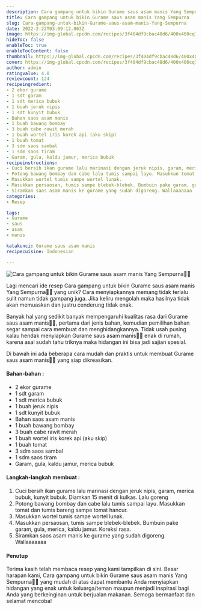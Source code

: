 ```yaml
---
description: Cara gampang untuk bikin Gurame saus asam manis Yang Sempurna"
title: Cara gampang untuk bikin Gurame saus asam manis Yang Sempurna
slug: Cara-gampang-untuk-bikin-Gurame-saus-asam-manis-Yang-Sempurna
date: 2022-2-22T03:09:12.063Z
image: https://img-global.cpcdn.com/recipes/3f404df9cbac48d6/400x400cq70/photo.jpg
hideToc: false
enableToc: true
enableTocContent: false
thumbnail: https://img-global.cpcdn.com/recipes/3f404df9cbac48d6/400x400cq70/photo.jpg
cover: https://img-global.cpcdn.com/recipes/3f404df9cbac48d6/400x400cq70/photo.jpg
author: admin
ratingvalue: 4.8
reviewcount: 124
recipeingredient:
- 2 ekor gurame
- 1 sdt garam
- 1 sdt merica bubuk
- 1 buah jeruk nipis
- 1 sdt kunyit bubuk
- Bahan saos asam manis
- 1 buah bawang bombay
- 3 buah cabe rawit merah
- 1 buah wortel iris korek api (aku skip)
- 1 buah tomat
- 3 sdm saos sambal
- 1 sdm saos tiram
- Garam, gula, kaldu jamur, merica bubuk
recipeinstructions:
- Cuci bersih ikan gurame lalu marinasi dengan jeruk nipis, garam, merica bubuk, kunyit bubuk. Diamkan 15 menit di kulkas. Lalu goreng
- Potong bawang bombay dan cabe lalu tumis sampai layu. Masukkan tomat dan tumis bareng sampe tomat hancur.
- Masukkan wortel tumis sampe wortel lunak.
- Masukkan persaosan, tumis sampe blebek-blebek. Bumbuin pake garam, gula, merica, kaldu jamur. Koreksi rasa.
- Siramkan saos asam manis ke gurame yang sudah digoreng. Wallaaaaaaa
categories:
- Resep

tags:
- Gurame
- saus
- asam
- manis

katakunci: Gurame saus asam manis
recipecuisine: Indonesian

---
```


![Cara gampang untuk bikin Gurame saus asam manis Yang Sempurna👩‍🍳](https://img-global.cpcdn.com/recipes/3f404df9cbac48d6/400x400cq70/photo.jpg)

Lagi mencari ide resep Cara gampang untuk bikin Gurame saus asam manis Yang Sempurna👩‍🍳 yang unik? Cara menyiapkannya memang tidak terlalu sulit namun tidak gampang juga. Jika keliru mengolah maka hasilnya tidak akan memuaskan dan justru cenderung tidak enak.

Banyak hal yang sedikit banyak mempengaruhi kualitas rasa dari Gurame saus asam manis👩‍🍳, pertama dari jenis bahan, kemudian pemilihan bahan segar sampai cara membuat dan menghidangkannya. Tidak usah pusing kalau hendak menyiapkan Gurame saus asam manis👩‍🍳 enak di rumah, karena asal sudah tahu triknya maka hidangan ini bisa jadi sajian spesial.

Di bawah ini ada beberapa cara mudah dan praktis untuk membuat Gurame saus asam manis👩‍🍳 yang siap dikreasikan.

<!--inarticleads1-->

#### Bahan-bahan :

- 2 ekor gurame
- 1 sdt garam
- 1 sdt merica bubuk
- 1 buah jeruk nipis
- 1 sdt kunyit bubuk
- Bahan saos asam manis
- 1 buah bawang bombay
- 3 buah cabe rawit merah
- 1 buah wortel iris korek api (aku skip)
- 1 buah tomat
- 3 sdm saos sambal
- 1 sdm saos tiram
- Garam, gula, kaldu jamur, merica bubuk

<!--inarticleads2-->

#### Langkah-langkah membuat :

1. Cuci bersih ikan gurame lalu marinasi dengan jeruk nipis, garam, merica bubuk, kunyit bubuk. Diamkan 15 menit di kulkas. Lalu goreng
1. Potong bawang bombay dan cabe lalu tumis sampai layu. Masukkan tomat dan tumis bareng sampe tomat hancur.
1. Masukkan wortel tumis sampe wortel lunak.
1. Masukkan persaosan, tumis sampe blebek-blebek. Bumbuin pake garam, gula, merica, kaldu jamur. Koreksi rasa.
1. Siramkan saos asam manis ke gurame yang sudah digoreng. Wallaaaaaaa

#### Penutup

Terima kasih telah membaca resep yang kami tampilkan di sini. Besar harapan kami, Cara gampang untuk bikin Gurame saus asam manis Yang Sempurna👩‍🍳 yang mudah di atas dapat membantu Anda menyiapkan hidangan yang enak untuk keluarga/teman maupun menjadi inspirasi bagi Anda yang berkeinginan untuk berjualan makanan. Semoga bermanfaat dan selamat mencoba!